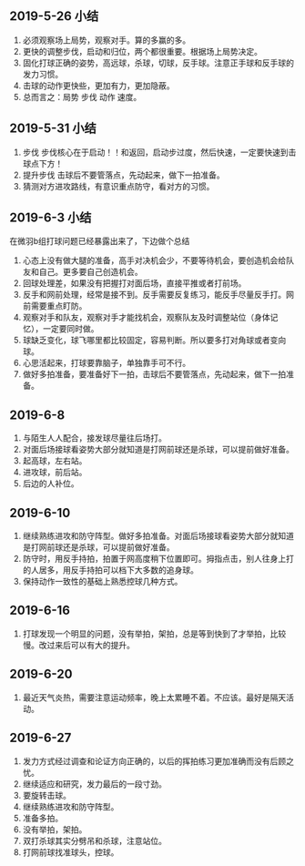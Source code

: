## 2019-5-26 小结
1. 必须观察场上局势，观察对手。算的多赢的多。
2. 更快的调整步伐，启动和归位，两个都很重要。根据场上局势决定。
3. 固化打球正确的姿势，高远球，杀球，切球，反手球。注意正手球和反手球的发力习惯。
4. 击球的动作更快些，更加有力，更加隐蔽。 
5. 总而言之：局势 步伐 动作 速度。


## 2019-5-31 小结
1. 步伐 步伐核心在于启动！！和返回，启动步过度，然后快速，一定要快速到击球点下方！
2. 提升步伐 击球后不要管落点，先动起来，做下一拍准备。
3. 猜测对方进攻路线，有意识重点防守，看对方的习惯。

## 2019-6-3 小结
在微羽b组打球问题已经暴露出来了，下边做个总结
1. 心态上没有做大腿的准备，高手对决机会少，不要等待机会，要创造机会给队友和自己。更多要自己创造机会。 
2. 回球处理差，如果没有把握打对面后场，直接平推或者打前场。
3. 反手和网前处理，经常是接不到。反手需要反复练习，能反手尽量反手打。网前需要重点盯防。
4. 观察对手和队友，观察对手才能找机会，观察队友及时调整站位（身体记忆），一定要同时做。
5. 球缺乏变化，球飞哪里都比较固定，容易判断。所以要多打对角球或者变向球。
6. 心思活起来，打球要靠脑子，单独靠手可不行。
7. 做好多拍准备，要准备好下一拍，击球后不要管落点，先动起来，做下一拍准备。

## 2019-6-8
1. 与陌生人人配合，接发球尽量往后场打。
2. 对面后场接球看姿势大部分就知道是打网前球还是杀球，可以提前做好准备。
3. 起高球，左右站。
4. 进攻球，前后站。
5. 后边的人补位。

## 2019-6-10
1. 继续熟练进攻和防守阵型。做好多拍准备。对面后场接球看姿势大部分就知道是打网前球还是杀球，可以提前做好准备。
2. 防守时，用反手持拍，拍置于网高度稍下位置即可。拇指点击，别人往身上打的人居多，用反手持拍可以档下大多数的追身球。
3. 保持动作一致性的基础上熟悉控球几种方式。

## 2019-6-16
1. 打球发现一个明显的问题，没有举拍，架拍，总是等到快到了才举拍，比较慢。改过来后可以有大的提升。

## 2019-6-20
1. 最近天气炎热，需要注意运动频率，晚上太累睡不着。不应该。最好是隔天活动。


## 2019-6-27
1. 发力方式经过调查和论证方向正确的，以后的挥拍练习更加准确而没有后顾之忧。
2. 继续适应和研究，发力最后的一段寸劲。
3. 要旋转击球。
4. 继续熟练进攻和防守阵型。
5. 准备多拍。
6. 没有举拍，架拍。
7. 双打杀球其实分劈吊和杀球，注意站位。
8. 打网前球找准球头，控球。